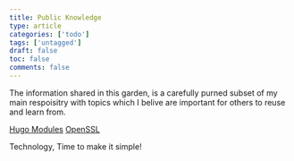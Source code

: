 ```yaml
---
title: Public Knowledge
type: article 
categories: ['todo'] 
tags: ['untagged'] 
draft: false 
toc: false 
comments: false 
---
```



The information shared in this garden, is a carefully purned subset of my main respoisitry with topics which I belive are important for others to reuse and learn from.

[Hugo Modules](sw-ssg-hugo-modules)
[OpenSSL](sw-openssl-install_ubuntu)

Technology, Time to make it simple!